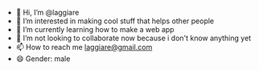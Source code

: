 - 👋 Hi, I’m @laggiare
- 👀 I’m interested in making cool stuff that helps other people
- 🌱 I’m currently learning how to make a web app
- 💞️ I’m not looking to collaborate now because i don't know anything yet
- 📫 How to reach me laggiare@gmail.com
- 😄 Gender: male

<!---
laggiare/laggiare is a ✨ special ✨ repository because its `README.md` (this file) appears on your GitHub profile.
You can click the Preview link to take a look at your changes.
--->
